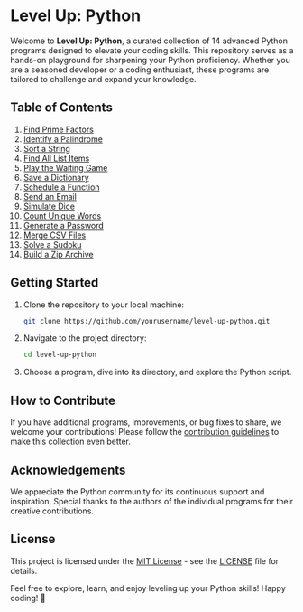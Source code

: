 # Level Up: Python

Welcome to **Level Up: Python**, a curated collection of 14 advanced Python programs designed to elevate your coding skills. This repository serves as a hands-on playground for sharpening your Python proficiency. Whether you are a seasoned developer or a coding enthusiast, these programs are tailored to challenge and expand your knowledge.

## Table of Contents
1. [Find Prime Factors](#1-find-prime-factors)
2. [Identify a Palindrome](#2-identify-a-palindrome)
3. [Sort a String](#3-sort-a-string)
4. [Find All List Items](#4-find-all-list-items)
5. [Play the Waiting Game](#5-play-the-waiting-game)
6. [Save a Dictionary](#6-save-a-dictionary)
7. [Schedule a Function](#7-schedule-a-function)
8. [Send an Email](#8-send-an-email)
9. [Simulate Dice](#9-simulate-dice)
10. [Count Unique Words](#10-count-unique-words)
11. [Generate a Password](#11-generate-a-password)
12. [Merge CSV Files](#12-merge-csv-files)
13. [Solve a Sudoku](#13-solve-a-sudoku)
14. [Build a Zip Archive](#14-build-a-zip-archive)

## Getting Started
1. Clone the repository to your local machine:
   ```bash
   git clone https://github.com/yourusername/level-up-python.git
   ```

2. Navigate to the project directory:
   ```bash
   cd level-up-python
   ```

3. Choose a program, dive into its directory, and explore the Python script.

## How to Contribute
If you have additional programs, improvements, or bug fixes to share, we welcome your contributions! Please follow the [contribution guidelines](CONTRIBUTING.md) to make this collection even better.

## Acknowledgements
We appreciate the Python community for its continuous support and inspiration. Special thanks to the authors of the individual programs for their creative contributions.

## License
This project is licensed under the [MIT License](LICENSE) - see the [LICENSE](LICENSE) file for details.

Feel free to explore, learn, and enjoy leveling up your Python skills! Happy coding! 🚀
